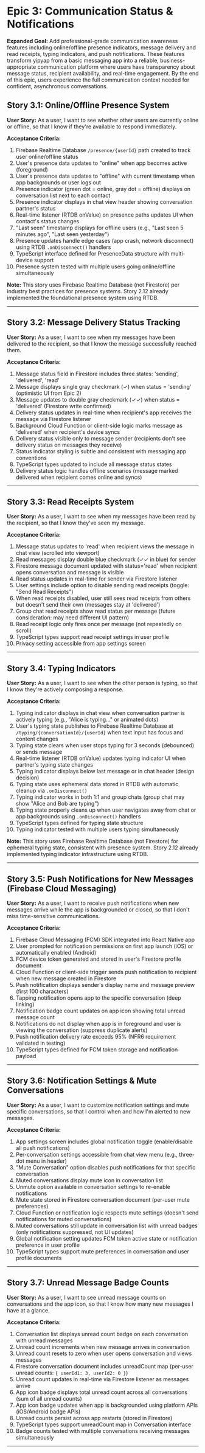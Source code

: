 # Epic 3: Communication Status & Notifications

**Expanded Goal:** Add professional-grade communication awareness features including online/offline presence indicators, message delivery and read receipts, typing indicators, and push notifications. These features transform yipyap from a basic messaging app into a reliable, business-appropriate communication platform where users have transparency about message status, recipient availability, and real-time engagement. By the end of this epic, users experience the full communication context needed for confident, asynchronous conversations.

## Story 3.1: Online/Offline Presence System

**User Story:**
As a user,
I want to see whether other users are currently online or offline,
so that I know if they're available to respond immediately.

**Acceptance Criteria:**

1. Firebase Realtime Database `/presence/{userId}` path created to track user online/offline status
2. User's presence data updates to "online" when app becomes active (foreground)
3. User's presence data updates to "offline" with current timestamp when app backgrounds or user logs out
4. Presence indicator (green dot = online, gray dot = offline) displays on conversation list next to each contact
5. Presence indicator displays in chat view header showing conversation partner's status
6. Real-time listener (RTDB onValue) on presence paths updates UI when contact's status changes
7. "Last seen" timestamp displays for offline users (e.g., "Last seen 5 minutes ago", "Last seen yesterday")
8. Presence updates handle edge cases (app crash, network disconnect) using RTDB `.onDisconnect()` handlers
9. TypeScript interface defined for PresenceData structure with multi-device support
10. Presence system tested with multiple users going online/offline simultaneously

**Note:** This story uses Firebase Realtime Database (not Firestore) per industry best practices for presence systems. Story 2.12 already implemented the foundational presence system using RTDB.

---

## Story 3.2: Message Delivery Status Tracking

**User Story:**
As a user,
I want to see when my messages have been delivered to the recipient,
so that I know the message successfully reached them.

**Acceptance Criteria:**

1. Message status field in Firestore includes three states: 'sending', 'delivered', 'read'
2. Message displays single gray checkmark (✓) when status = 'sending' (optimistic UI from Epic 2)
3. Message updates to double gray checkmark (✓✓) when status = 'delivered' (Firestore write confirmed)
4. Delivery status updates in real-time when recipient's app receives the message via Firestore listener
5. Background Cloud Function or client-side logic marks message as 'delivered' when recipient's device syncs
6. Delivery status visible only to message sender (recipients don't see delivery status on messages they receive)
7. Status indicator styling is subtle and consistent with messaging app conventions
8. TypeScript types updated to include all message status states
9. Delivery status logic handles offline scenarios (message marked delivered when recipient comes online and syncs)

---

## Story 3.3: Read Receipts System

**User Story:**
As a user,
I want to see when my messages have been read by the recipient,
so that I know they've seen my message.

**Acceptance Criteria:**

1. Message status updates to 'read' when recipient views the message in chat view (scrolled into viewport)
2. Read messages display double blue checkmark (✓✓ in blue) for sender
3. Firestore message document updated with status='read' when recipient opens conversation and message is visible
4. Read status updates in real-time for sender via Firestore listener
5. User settings include option to disable sending read receipts (toggle: "Send Read Receipts")
6. When read receipts disabled, user still sees read receipts from others but doesn't send their own (messages stay at 'delivered')
7. Group chat read receipts show read status per message (future consideration: may need different UI pattern)
8. Read receipt logic only fires once per message (not repeatedly on scroll)
9. TypeScript types support read receipt settings in user profile
10. Privacy setting accessible from app settings screen

---

## Story 3.4: Typing Indicators

**User Story:**
As a user,
I want to see when the other person is typing,
so that I know they're actively composing a response.

**Acceptance Criteria:**

1. Typing indicator displays in chat view when conversation partner is actively typing (e.g., "Alice is typing..." or animated dots)
2. User's typing state publishes to Firebase Realtime Database at `/typing/{conversationId}/{userId}` when text input has focus and content changes
3. Typing state clears when user stops typing for 3 seconds (debounced) or sends message
4. Real-time listener (RTDB onValue) updates typing indicator UI when partner's typing state changes
5. Typing indicator displays below last message or in chat header (design decision)
6. Typing state uses ephemeral data stored in RTDB with automatic cleanup via `.onDisconnect()`
7. Typing indicator works in both 1:1 and group chats (group chat may show "Alice and Bob are typing")
8. Typing state properly cleans up when user navigates away from chat or app backgrounds using `.onDisconnect()` handlers
9. TypeScript types defined for typing state structure
10. Typing indicator tested with multiple users typing simultaneously

**Note:** This story uses Firebase Realtime Database (not Firestore) for ephemeral typing state, consistent with presence system. Story 2.12 already implemented typing indicator infrastructure using RTDB.

---

## Story 3.5: Push Notifications for New Messages (Firebase Cloud Messaging)

**User Story:**
As a user,
I want to receive push notifications when new messages arrive while the app is backgrounded or closed,
so that I don't miss time-sensitive communications.

**Acceptance Criteria:**

1. Firebase Cloud Messaging (FCM) SDK integrated into React Native app
2. User prompted for notification permissions on first app launch (iOS) or automatically enabled (Android)
3. FCM device token generated and stored in user's Firestore profile document
4. Cloud Function or client-side trigger sends push notification to recipient when new message created in Firestore
5. Push notification displays sender's display name and message preview (first 100 characters)
6. Tapping notification opens app to the specific conversation (deep linking)
7. Notification badge count updates on app icon showing total unread message count
8. Notifications do not display when app is in foreground and user is viewing the conversation (suppress duplicate alerts)
9. Push notification delivery rate exceeds 95% (NFR6 requirement validated in testing)
10. TypeScript types defined for FCM token storage and notification payload

---

## Story 3.6: Notification Settings & Mute Conversations

**User Story:**
As a user,
I want to customize notification settings and mute specific conversations,
so that I control when and how I'm alerted to new messages.

**Acceptance Criteria:**

1. App settings screen includes global notification toggle (enable/disable all push notifications)
2. Per-conversation settings accessible from chat view menu (e.g., three-dot menu in header)
3. "Mute Conversation" option disables push notifications for that specific conversation
4. Muted conversations display mute icon in conversation list
5. Unmute option available in conversation settings to re-enable notifications
6. Mute state stored in Firestore conversation document (per-user mute preferences)
7. Cloud Function or notification logic respects mute settings (doesn't send notifications for muted conversations)
8. Muted conversations still update in conversation list with unread badges (only notifications suppressed, not UI updates)
9. Global notification setting updates FCM token active state or notification preference in user profile
10. TypeScript types support mute preferences in conversation and user profile documents

---

## Story 3.7: Unread Message Badge Counts

**User Story:**
As a user,
I want to see unread message counts on conversations and the app icon,
so that I know how many new messages I have at a glance.

**Acceptance Criteria:**

1. Conversation list displays unread count badge on each conversation with unread messages
2. Unread count increments when new message arrives in conversation
3. Unread count resets to zero when user opens conversation and views messages
4. Firestore conversation document includes unreadCount map (per-user unread counts: `{ userId1: 3, userId2: 0 }`)
5. Unread count updates in real-time via Firestore listener as messages arrive
6. App icon badge displays total unread count across all conversations (sum of all unread counts)
7. App icon badge updates when app is backgrounded using platform APIs (iOS/Android badge APIs)
8. Unread counts persist across app restarts (stored in Firestore)
9. TypeScript types support unreadCount map in Conversation interface
10. Badge counts tested with multiple conversations receiving messages simultaneously

---
